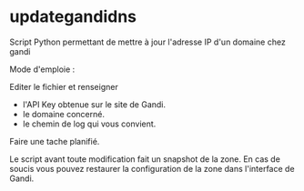 # updategandidns
Script Python permettant de mettre à jour l'adresse IP d'un domaine chez gandi

Mode d'emploie :

Editer le fichier et renseigner 
- l'API Key obtenue sur le site de Gandi.
- le domaine concerné.
- le chemin de log qui vous convient.

Faire une tache planifié.

Le script avant toute modification fait un snapshot de la zone. En cas de soucis vous pouvez restaurer la configuration de la zone dans l'interface de Gandi.
